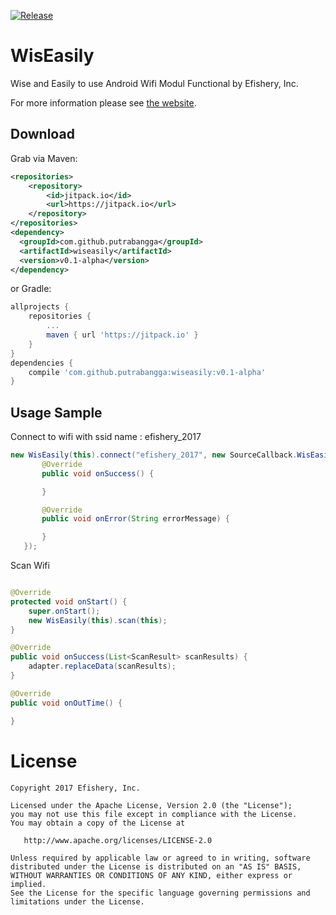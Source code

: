 [![Release](https://jitpack.io/v/putrabangga/wiseasily.svg)](https://jitpack.io/#putrabangga/wiseasily)

WisEasily
========

Wise and Easily to use Android Wifi Modul Functional by Efishery, Inc.

For more information please see [the website][1].


Download
--------

Grab via Maven:
```xml
<repositories>
    <repository>
        <id>jitpack.io</id>
        <url>https://jitpack.io</url>
    </repository>
</repositories>
<dependency>
  <groupId>com.github.putrabangga</groupId>
  <artifactId>wiseasily</artifactId>
  <version>v0.1-alpha</version>
</dependency>
```
or Gradle:
```groovy
allprojects {
    repositories {
        ...
        maven { url 'https://jitpack.io' }
    }
}
dependencies {
    compile 'com.github.putrabangga:wiseasily:v0.1-alpha'
}
```

Usage Sample
--------

Connect to wifi with ssid name : efishery_2017

```java
new WisEasily(this).connect("efishery_2017", new SourceCallback.WisEasilyCallback() {
       @Override
       public void onSuccess() {

       }

       @Override
       public void onError(String errorMessage) {

       }
   });
```

Scan Wifi

```java

@Override
protected void onStart() {
    super.onStart();
    new WisEasily(this).scan(this);
}

@Override
public void onSuccess(List<ScanResult> scanResults) {
    adapter.replaceData(scanResults);
}

@Override
public void onOutTime() {

}
```


License
=======

    Copyright 2017 Efishery, Inc.

    Licensed under the Apache License, Version 2.0 (the "License");
    you may not use this file except in compliance with the License.
    You may obtain a copy of the License at

       http://www.apache.org/licenses/LICENSE-2.0

    Unless required by applicable law or agreed to in writing, software
    distributed under the License is distributed on an "AS IS" BASIS,
    WITHOUT WARRANTIES OR CONDITIONS OF ANY KIND, either express or implied.
    See the License for the specific language governing permissions and
    limitations under the License.


 [1]: http://wiki.efishery.com/kb/wiseasily/
